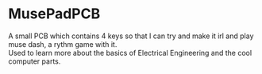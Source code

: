 # MusePadPCB  
  
  A small PCB which contains 4 keys so that I can try and make it irl and play muse dash, a rythm game with it.  
  Used to learn more about the basics of Electrical Engineering and the cool computer parts.
